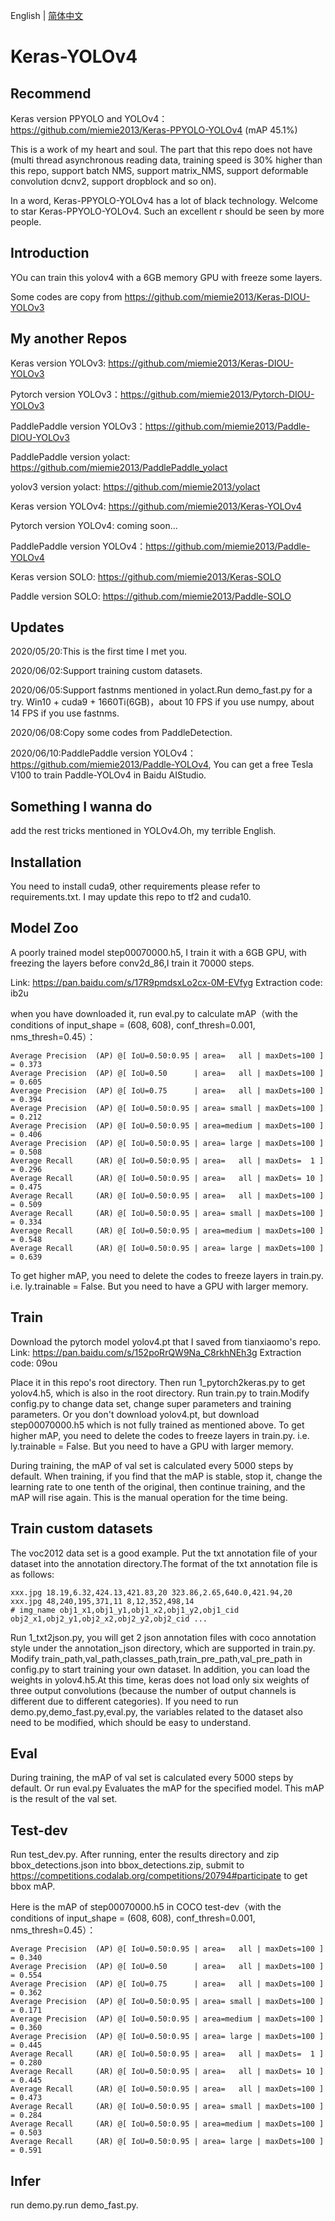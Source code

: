 English | [简体中文](README.md)

# Keras-YOLOv4


## Recommend

Keras version PPYOLO and YOLOv4：https://github.com/miemie2013/Keras-PPYOLO-YOLOv4 (mAP 45.1%)

This is a work of my heart and soul. The part that this repo does not have (multi thread asynchronous reading data, training speed is 30% higher than this repo, support batch NMS, support matrix_NMS, support deformable convolution dcnv2, support dropblock and so on).

In a word, Keras-PPYOLO-YOLOv4 has a lot of black technology. Welcome to star Keras-PPYOLO-YOLOv4. Such an excellent r should be seen by more people.



## Introduction
YOu can train this yolov4 with a 6GB memory GPU with freeze some layers.

Some codes are copy from https://github.com/miemie2013/Keras-DIOU-YOLOv3


## My another Repos

Keras version YOLOv3: https://github.com/miemie2013/Keras-DIOU-YOLOv3

Pytorch version YOLOv3：https://github.com/miemie2013/Pytorch-DIOU-YOLOv3

PaddlePaddle version YOLOv3：https://github.com/miemie2013/Paddle-DIOU-YOLOv3

PaddlePaddle version yolact: https://github.com/miemie2013/PaddlePaddle_yolact

yolov3 version yolact: https://github.com/miemie2013/yolact

Keras version YOLOv4: https://github.com/miemie2013/Keras-YOLOv4

Pytorch version YOLOv4: coming soon...

PaddlePaddle version YOLOv4：https://github.com/miemie2013/Paddle-YOLOv4

Keras version SOLO: https://github.com/miemie2013/Keras-SOLO

Paddle version SOLO: https://github.com/miemie2013/Paddle-SOLO

## Updates

2020/05/20:This is the first time I met you.

2020/06/02:Support training custom datasets.

2020/06/05:Support fastnms mentioned in yolact.Run demo_fast.py for a try. Win10 + cuda9 + 1660Ti(6GB)，about 10 FPS if you use numpy, about 14 FPS if you use fastnms.

2020/06/08:Copy some codes from PaddleDetection.

2020/06/10:PaddlePaddle version YOLOv4：https://github.com/miemie2013/Paddle-YOLOv4,
You can get a free Tesla V100 to train Paddle-YOLOv4 in Baidu AIStudio.

## Something I wanna do

add the rest tricks mentioned in YOLOv4.Oh, my terrible English.

## Installation

You need to install cuda9, other requirements please refer to requirements.txt. I may update this repo to tf2 and cuda10.

## Model Zoo
A poorly trained model step00070000.h5, I train it with a 6GB GPU, with freezing the layers before conv2d_86,I train it 70000 steps.

Link: https://pan.baidu.com/s/17R9pmdsxLo2cx-0M-EVfyg 
Extraction code: ib2u

when you have downloaded it, run eval.py to calculate mAP（with the conditions of input_shape = (608, 608), conf_thresh=0.001, nms_thresh=0.45）：
```
Average Precision  (AP) @[ IoU=0.50:0.95 | area=   all | maxDets=100 ] = 0.373
Average Precision  (AP) @[ IoU=0.50      | area=   all | maxDets=100 ] = 0.605
Average Precision  (AP) @[ IoU=0.75      | area=   all | maxDets=100 ] = 0.394
Average Precision  (AP) @[ IoU=0.50:0.95 | area= small | maxDets=100 ] = 0.212
Average Precision  (AP) @[ IoU=0.50:0.95 | area=medium | maxDets=100 ] = 0.406
Average Precision  (AP) @[ IoU=0.50:0.95 | area= large | maxDets=100 ] = 0.508
Average Recall     (AR) @[ IoU=0.50:0.95 | area=   all | maxDets=  1 ] = 0.296
Average Recall     (AR) @[ IoU=0.50:0.95 | area=   all | maxDets= 10 ] = 0.475
Average Recall     (AR) @[ IoU=0.50:0.95 | area=   all | maxDets=100 ] = 0.509
Average Recall     (AR) @[ IoU=0.50:0.95 | area= small | maxDets=100 ] = 0.334
Average Recall     (AR) @[ IoU=0.50:0.95 | area=medium | maxDets=100 ] = 0.548
Average Recall     (AR) @[ IoU=0.50:0.95 | area= large | maxDets=100 ] = 0.639
```
To get higher mAP, you need to delete the codes to freeze layers in train.py. i.e. ly.trainable = False. But you need to have a GPU with larger memory.


## Train
Download the pytorch model yolov4.pt that I saved from tianxiaomo's repo.
Link: https://pan.baidu.com/s/152poRrQW9Na_C8rkhNEh3g
Extraction code: 09ou

Place it in this repo's root directory. Then run 1_pytorch2keras.py to get yolov4.h5, which is also in the root directory.
Run train.py to train.Modify config.py to change data set, change super parameters and training parameters.
Or you don't download yolov4.pt, but download step00070000.h5 which is not fully trained as mentioned above.
To get higher mAP, you need to delete the codes to freeze layers in train.py. i.e. ly.trainable = False. But you need to have a GPU with larger memory.

During training, the mAP of val set is calculated every 5000 steps by default.
When training, if you find that the mAP is stable, stop it, change the learning rate to one tenth of the original, then continue training, and the mAP will rise again. This is the manual operation for the time being.

## Train custom datasets
The voc2012 data set is a good example.
Put the txt annotation file of your dataset into the annotation directory.The format of the txt annotation file is as follows:
```
xxx.jpg 18.19,6.32,424.13,421.83,20 323.86,2.65,640.0,421.94,20
xxx.jpg 48,240,195,371,11 8,12,352,498,14
# img_name obj1_x1,obj1_y1,obj1_x2,obj1_y2,obj1_cid obj2_x1,obj2_y1,obj2_x2,obj2_y2,obj2_cid ...
```
Run 1_txt2json.py, you will get 2 json annotation files with coco annotation style under the annotation_json directory, which are supported in train.py.
Modify train_path,val_path,classes_path,train_pre_path,val_pre_path in config.py to start training your own dataset.
In addition, you can load the weights in yolov4.h5.At this time, keras does not load only six weights of three output convolutions (because the number of output channels is different due to different categories).
If you need to run demo.py,demo_fast.py,eval.py, the variables related to the dataset also need to be modified, which should be easy to understand.


## Eval
During training, the mAP of val set is calculated every 5000 steps by default.
Or run eval.py Evaluates the mAP for the specified model. This mAP is the result of the val set.

## Test-dev
Run test_dev.py.
After running, enter the results directory and zip bbox_detections.json into bbox_detections.zip, submit to
https://competitions.codalab.org/competitions/20794#participate
to get bbox mAP.


Here is the mAP of step00070000.h5 in COCO test-dev（with the conditions of input_shape = (608, 608), conf_thresh=0.001, nms_thresh=0.45）：
```
Average Precision  (AP) @[ IoU=0.50:0.95 | area=   all | maxDets=100 ] = 0.340
Average Precision  (AP) @[ IoU=0.50      | area=   all | maxDets=100 ] = 0.554
Average Precision  (AP) @[ IoU=0.75      | area=   all | maxDets=100 ] = 0.362
Average Precision  (AP) @[ IoU=0.50:0.95 | area= small | maxDets=100 ] = 0.171
Average Precision  (AP) @[ IoU=0.50:0.95 | area=medium | maxDets=100 ] = 0.360
Average Precision  (AP) @[ IoU=0.50:0.95 | area= large | maxDets=100 ] = 0.445
Average Recall     (AR) @[ IoU=0.50:0.95 | area=   all | maxDets=  1 ] = 0.280
Average Recall     (AR) @[ IoU=0.50:0.95 | area=   all | maxDets= 10 ] = 0.445
Average Recall     (AR) @[ IoU=0.50:0.95 | area=   all | maxDets=100 ] = 0.473
Average Recall     (AR) @[ IoU=0.50:0.95 | area= small | maxDets=100 ] = 0.284
Average Recall     (AR) @[ IoU=0.50:0.95 | area=medium | maxDets=100 ] = 0.503
Average Recall     (AR) @[ IoU=0.50:0.95 | area= large | maxDets=100 ] = 0.591
```

## Infer
run demo.py.run demo_fast.py.


